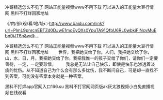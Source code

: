 冲哥精选怎么不见了
网站正能量视频www不用下载
可以进入的正能量大豆行情网
黑料不打烊回家地址


《/内/部/观/看/地/址👉http://www.baidu.com/link?url=PImL9pnrcnEBTZd0DJwE1moEyQXs0YpuTA91QfbU6RL0wbkiFlNcvMuEbn0iJT6n&wd》--

冲哥精选怎么不见了
网站正能量视频www不用下载
可以进入的正能量大豆行情网
黑料不打烊回家地址
　　世界，我把她交给了你，人们，我把她交给了你，山，水，日，月，我把她交给了你。我把我惟一的孩子交给了你们，请你们一定要善待，一定，一定要珍惜。
　　我总是无法让自己快乐，即使是快乐也渗透着淡痰的忧伤。从不知道自己为什么会有那么多忧伤，我不断问自己，可是却一直找不到答案，可能没有答案本身就是一种答案。





黑料不打烊app官网入口166.su 黑料不打官网网页版ak灰太狼视频小白兔直播视频在线观看
